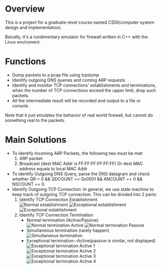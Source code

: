 # Overview
This is a project for a graduate-level course named CSDI(computer system design and implementation).

Bsically, it's a rundimentary emulator for firewall written in C++ with the Linux enviroment.

# Functions
* Dump packets to a pcap file using *tcpdump*
* Identify outgoing DNS queries and coming ARP requests
* Identify and monitor TCP connections' establishments and terminations, when the number of TCP connections exceed the upper limit, drop such packets.
* All the intermediate result will be recorded and output to a file or console . 

Note that it just emulates the behavior of real world firewall, but cannot do something real to the packets.

# Main Solutions
* To identify Incoming ARP Packets, the following two must be met:
    1. ARP packet 
    2. Broadcast (dest MAC Addr is FF:FF:FF:FF:FF:FF) Or dest MAC address equals to local MAC Addr
* To identify Outgoing DNS Query, parse the DNS datagram and check whether QR = 0 && QDCOUNT == 0x0001 && ANCOUNT == 0 && NSCOUNT == 0.
* Identify Outgoing TCP Connection: In general, we use state machine to keep track of outgoing TCP connection. This can be divided into  2 parts: 
    1. Identify TCP Connection Establishment
        <br/>
        ![Normal establishment](https://github.com/wyqwyq/Firewall-Emulator/blob/master/img1.jpg "Normal establishment")
        ![Exceptional establishment](https://github.com/wyqwyq/Firewall-Emulator/blob/master/img2.jpg "Exceptional establishment")
        ![Exceptional establishment](https://github.com/wyqwyq/Firewall-Emulator/blob/master/img3.jpg "Exceptional establishment")
    2. Identify TCP Connection Termination
        * Normal termination (Active/Passive) <br/>
![Normal termination Active](https://github.com/wyqwyq/Firewall-Emulator/blob/master/img4.jpg "Normal termination Active")
![Normal termination Passive](https://github.com/wyqwyq/Firewall-Emulator/blob/master/img5.jpg "Normal termination Passive")
        * Simultaneous termination (rarely happen)
![Simultaneous termination](https://github.com/wyqwyq/Firewall-Emulator/blob/master/img6.jpg "Simultaneous termination")
        * Exceptional termination--Active(passive is similar, not displayed)
![Exceptional termination Active 1](https://github.com/wyqwyq/Firewall-Emulator/blob/master/img7.jpg "Exceptional termination Active 1")
![Exceptional termination Active 2](https://github.com/wyqwyq/Firewall-Emulator/blob/master/img8.jpg "Exceptional termination Active 2") <br/>
![Exceptional termination Active 3](https://github.com/wyqwyq/Firewall-Emulator/blob/master/img9.jpg "Exceptional termination Active 3") <br/>
![Exceptional termination Active 4](https://github.com/wyqwyq/Firewall-Emulator/blob/master/img10.jpg "Exceptional termination Active 4")

